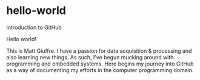 # hello-world
Introduction to GitHub

Hello world!

This is Matt Giuffre. I have a passion for data acquisition & processing and also learning new things.
As such, I've begun mucking around with programming and embedded systems. 
Here begins my journey into GitHub as a way of documenting my efforts in the computer programming domain.
